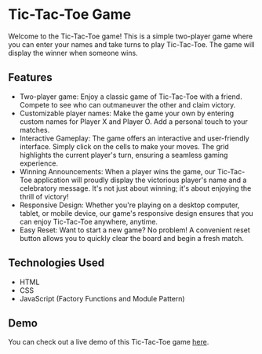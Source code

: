 # Tic-Tac-Toe Game

Welcome to the Tic-Tac-Toe game! This is a simple two-player game where you can enter your names and take turns to play Tic-Tac-Toe. The game will display the winner when someone wins.

## Features

- Two-player game: Enjoy a classic game of Tic-Tac-Toe with a friend. Compete to see who can outmaneuver the other and claim victory.
- Customizable player names: Make the game your own by entering custom names for Player X and Player O. Add a personal touch to your matches.
- Interactive Gameplay: The game offers an interactive and user-friendly interface. Simply click on the cells to make your moves. The grid highlights the current player's turn, ensuring a seamless gaming experience.
- Winning Announcements: When a player wins the game, our Tic-Tac-Toe application will proudly display the victorious player's name and a celebratory message. It's not just about winning; it's about enjoying the thrill of victory!
- Responsive Design: Whether you're playing on a desktop computer, tablet, or mobile device, our game's responsive design ensures that you can enjoy Tic-Tac-Toe anywhere, anytime.
- Easy Reset: Want to start a new game? No problem! A convenient reset button allows you to quickly clear the board and begin a fresh match.

## Technologies Used

- HTML
- CSS
- JavaScript (Factory Functions and Module Pattern)

## Demo

You can check out a live demo of this Tic-Tac-Toe game [here]().

